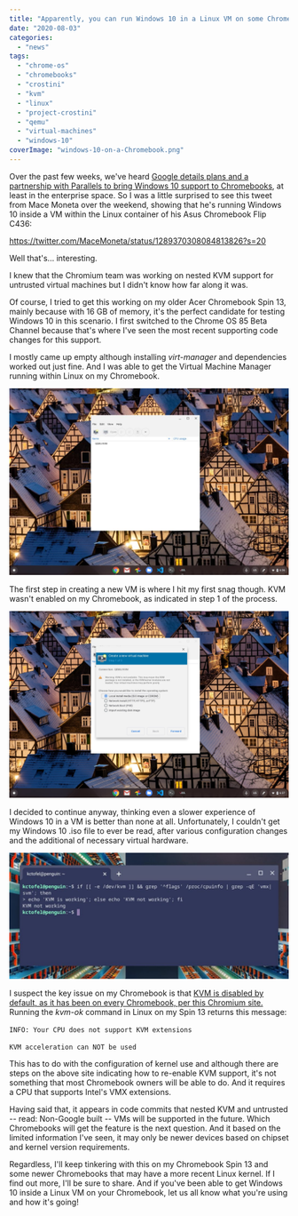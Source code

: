 ```yaml
---
title: "Apparently, you can run Windows 10 in a Linux VM on some Chromebooks now"
date: "2020-08-03"
categories: 
  - "news"
tags: 
  - "chrome-os"
  - "chromebooks"
  - "crostini"
  - "kvm"
  - "linux"
  - "project-crostini"
  - "qemu"
  - "virtual-machines"
  - "windows-10"
coverImage: "windows-10-on-a-Chromebook.png"
---
```


Over the past few weeks, we've heard [Google details plans and a partnership with Parallels to bring Windows 10 support to Chromebooks](https://www.aboutchromebooks.com/news/heres-how-youll-be-able-to-run-windows-apps-on-chromebooks/), at least in the enterprise space. So I was a little surprised to see this tweet from Mace Moneta over the weekend, showing that he's running Windows 10 inside a VM within the Linux container of his Asus Chromebook Flip C436:

https://twitter.com/MaceMoneta/status/1289370308084813826?s=20

Well that's... interesting.

I knew that the Chromium team was working on nested KVM support for untrusted virtual machines but I didn't know how far along it was.

Of course, I tried to get this working on my older Acer Chromebook Spin 13, mainly because with 16 GB of memory, it's the perfect candidate for testing Windows 10 in this scenario. I first switched to the Chrome OS 85 Beta Channel because that's where I've seen the most recent supporting code changes for this support.

I mostly came up empty although installing _virt-manager_ and dependencies worked out just fine. And I was able to get the Virtual Machine Manager running within Linux on my Chromebook.

![](images/VMM-in-Linux-on-a-Chromebook-1024x683.jpg)

The first step in creating a new VM is where I hit my first snag though. KVM wasn't enabled on my Chromebook, as indicated in step 1 of the process.

![](images/KVM-not-available.jpg)

I decided to continue anyway, thinking even a slower experience of Windows 10 in a VM is better than none at all. Unfortunately, I couldn't get my Windows 10 .iso file to ever be read, after various configuration changes and the additional of necessary virtual hardware.

![](images/kvm-not-working-1024x462.jpg)

I suspect the key issue on my Chromebook is that [KVM is disabled by default, as it has been on every Chromebook, per this Chromium site.](https://www.chromium.org/chromium-os/developer-information-for-chrome-os-devices/running-virtual-machines-on-your-chromebook#TOC-Enabling-VMX-Support) Running the _kvm-ok_ command in Linux on my Spin 13 returns this message:

`INFO: Your CPU does not support KVM extensions`

`KVM acceleration can NOT be used`

This has to do with the configuration of kernel use and although there are steps on the above site indicating how to re-enable KVM support, it's not something that most Chromebook owners will be able to do. And it requires a CPU that supports Intel's VMX extensions.

Having said that, it appears in code commits that nested KVM and untrusted -- read: Non-Google built -- VMs will be supported in the future. Which Chromebooks will get the feature is the next question. And it based on the limited information I've seen, it may only be newer devices based on chipset and kernel version requirements.

Regardless, I'll keep tinkering with this on my Chromebook Spin 13 and some newer Chromebooks that may have a more recent Linux kernel. If I find out more, I'll be sure to share. And if you've been able to get Windows 10 inside a Linux VM on your Chromebook, let us all know what you're using and how it's going!
